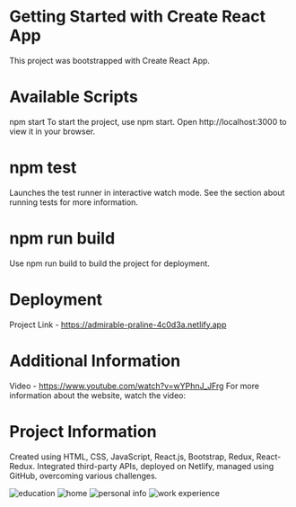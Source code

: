 # Getting Started with Create React App
This project was bootstrapped with Create React App.

# Available Scripts
npm start
To start the project, use npm start.
Open http://localhost:3000 to view it in your browser.

# npm test
Launches the test runner in interactive watch mode.
See the section about running tests for more information.

# npm run build
Use npm run build to build the project for deployment.

# Deployment
Project Link - https://admirable-praline-4c0d3a.netlify.app

# Additional Information
Video -  https://www.youtube.com/watch?v=wYPhnJ_JFrg
For more information about the website, watch the video:


# Project Information
Created using HTML, CSS, JavaScript, React.js, Bootstrap, Redux, React-Redux.
Integrated third-party APIs, deployed on Netlify, managed using GitHub, overcoming various challenges.








![education](https://github.com/Yashwalavalkar/resumeBuilder/assets/161032923/bcc24fcc-b25e-47ce-944d-41cb0c862c2b)
![home](https://github.com/Yashwalavalkar/resumeBuilder/assets/161032923/2c734afb-9880-4413-888f-9b0507b2ddd5)
![personal info](https://github.com/Yashwalavalkar/resumeBuilder/assets/161032923/a5170527-8114-4657-abae-97f6dad99c55)
![work experience](https://github.com/Yashwalavalkar/resumeBuilder/assets/161032923/8ef0c232-eb54-4397-9327-6ad9e911dcaa)

